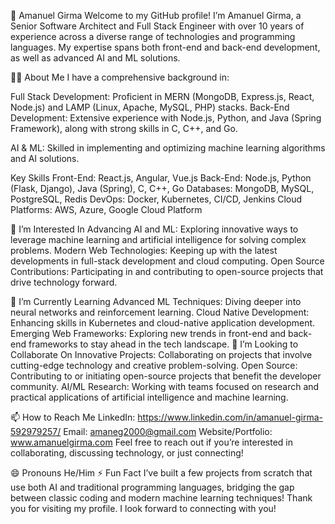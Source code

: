 👋 Amanuel Girma
Welcome to my GitHub profile! I’m Amanuel Girma, a Senior Software Architect and Full Stack Engineer with over 10 years of experience across a diverse range of technologies and programming languages. My expertise spans both front-end and back-end development, as well as advanced AI and ML solutions.

👨‍💻 About Me
I have a comprehensive background in:

Full Stack Development: Proficient in MERN (MongoDB, Express.js, React, Node.js) and LAMP (Linux, Apache, MySQL, PHP) stacks.
Back-End Development: Extensive experience with Node.js, Python, and Java (Spring Framework), along with strong skills in C, C++, and Go.

AI & ML: Skilled in implementing and optimizing machine learning algorithms and AI solutions.

Key Skills
Front-End: React.js, Angular, Vue.js
Back-End: Node.js, Python (Flask, Django), Java (Spring), C, C++, Go
Databases: MongoDB, MySQL, PostgreSQL, Redis
DevOps: Docker, Kubernetes, CI/CD, Jenkins
Cloud Platforms: AWS, Azure, Google Cloud Platform

👀 I’m Interested In
Advancing AI and ML: Exploring innovative ways to leverage machine learning and artificial intelligence for solving complex problems.
Modern Web Technologies: Keeping up with the latest developments in full-stack development and cloud computing.
Open Source Contributions: Participating in and contributing to open-source projects that drive technology forward.

🌱 I’m Currently Learning
Advanced ML Techniques: Diving deeper into neural networks and reinforcement learning.
Cloud Native Development: Enhancing skills in Kubernetes and cloud-native application development.
Emerging Web Frameworks: Exploring new trends in front-end and back-end frameworks to stay ahead in the tech landscape.
💞️ I’m Looking to Collaborate On
Innovative Projects: Collaborating on projects that involve cutting-edge technology and creative problem-solving.
Open Source: Contributing to or initiating open-source projects that benefit the developer community.
AI/ML Research: Working with teams focused on research and practical applications of artificial intelligence and machine learning.

📫 How to Reach Me
LinkedIn: https://www.linkedin.com/in/amanuel-girma-592979257/
Email: amaneg2000@gmail.com
Website/Portfolio: www.amanuelgirma.com 
Feel free to reach out if you’re interested in collaborating, discussing technology, or just connecting!

😄 Pronouns
He/Him
⚡ Fun Fact
I’ve built a few projects from scratch that use both AI and traditional programming languages, bridging the gap between classic coding and modern machine learning techniques!
Thank you for visiting my profile. I look forward to connecting with you!

